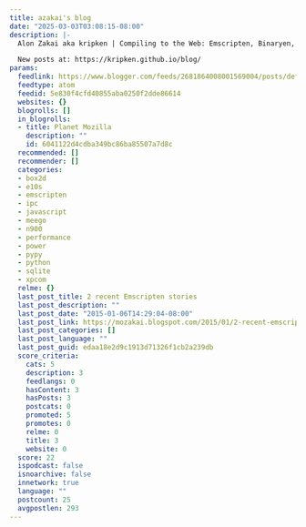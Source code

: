 ```yaml
---
title: azakai's blog
date: "2025-03-03T03:08:15-08:00"
description: |-
  Alon Zakai aka kripken | Compiling to the Web: Emscripten, Binaryen, asm.js, WebAssembly, etc.

  New posts at: https://kripken.github.io/blog/
params:
  feedlink: https://www.blogger.com/feeds/2681864008001569004/posts/default
  feedtype: atom
  feedid: 5e830f4cfd40855aba0250f2dde86614
  websites: {}
  blogrolls: []
  in_blogrolls:
  - title: Planet Mozilla
    description: ""
    id: 6041122d4cdba349bc86ba85507a7d8c
  recommended: []
  recommender: []
  categories:
  - box2d
  - e10s
  - emscripten
  - ipc
  - javascript
  - meego
  - n900
  - performance
  - power
  - pypy
  - python
  - sqlite
  - xpcom
  relme: {}
  last_post_title: 2 recent Emscripten stories
  last_post_description: ""
  last_post_date: "2015-01-06T14:29:04-08:00"
  last_post_link: https://mozakai.blogspot.com/2015/01/2-recent-emscripten-stories.html
  last_post_categories: []
  last_post_language: ""
  last_post_guid: edaa18e2d9c1913d71326f1cb2a239db
  score_criteria:
    cats: 5
    description: 3
    feedlangs: 0
    hasContent: 3
    hasPosts: 3
    postcats: 0
    promoted: 5
    promotes: 0
    relme: 0
    title: 3
    website: 0
  score: 22
  ispodcast: false
  isnoarchive: false
  innetwork: true
  language: ""
  postcount: 25
  avgpostlen: 293
---
```

